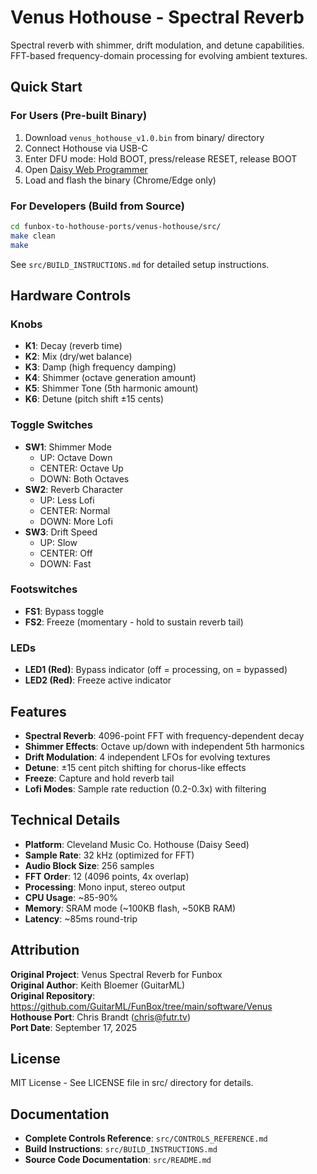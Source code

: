 # Venus Hothouse - Spectral Reverb

Spectral reverb with shimmer, drift modulation, and detune capabilities. FFT-based frequency-domain processing for evolving ambient textures.

## Quick Start

### For Users (Pre-built Binary)
1. Download `venus_hothouse_v1.0.bin` from binary/ directory
2. Connect Hothouse via USB-C
3. Enter DFU mode: Hold BOOT, press/release RESET, release BOOT
4. Open [Daisy Web Programmer](https://electro-smith.github.io/Programmer/)
5. Load and flash the binary (Chrome/Edge only)

### For Developers (Build from Source)
```bash
cd funbox-to-hothouse-ports/venus-hothouse/src/
make clean
make
```

See `src/BUILD_INSTRUCTIONS.md` for detailed setup instructions.

## Hardware Controls

### Knobs
- **K1**: Decay (reverb time)
- **K2**: Mix (dry/wet balance)
- **K3**: Damp (high frequency damping)
- **K4**: Shimmer (octave generation amount)
- **K5**: Shimmer Tone (5th harmonic amount)
- **K6**: Detune (pitch shift ±15 cents)

### Toggle Switches
- **SW1**: Shimmer Mode
  - UP: Octave Down
  - CENTER: Octave Up
  - DOWN: Both Octaves
- **SW2**: Reverb Character
  - UP: Less Lofi
  - CENTER: Normal
  - DOWN: More Lofi
- **SW3**: Drift Speed
  - UP: Slow
  - CENTER: Off
  - DOWN: Fast

### Footswitches
- **FS1**: Bypass toggle
- **FS2**: Freeze (momentary - hold to sustain reverb tail)

### LEDs
- **LED1 (Red)**: Bypass indicator (off = processing, on = bypassed)
- **LED2 (Red)**: Freeze active indicator

## Features
- **Spectral Reverb**: 4096-point FFT with frequency-dependent decay
- **Shimmer Effects**: Octave up/down with independent 5th harmonics
- **Drift Modulation**: 4 independent LFOs for evolving textures
- **Detune**: ±15 cent pitch shifting for chorus-like effects
- **Freeze**: Capture and hold reverb tail
- **Lofi Modes**: Sample rate reduction (0.2-0.3x) with filtering

## Technical Details
- **Platform**: Cleveland Music Co. Hothouse (Daisy Seed)
- **Sample Rate**: 32 kHz (optimized for FFT)
- **Audio Block Size**: 256 samples
- **FFT Order**: 12 (4096 points, 4x overlap)
- **Processing**: Mono input, stereo output
- **CPU Usage**: ~85-90%
- **Memory**: SRAM mode (~100KB flash, ~50KB RAM)
- **Latency**: ~85ms round-trip

## Attribution
**Original Project**: Venus Spectral Reverb for Funbox  
**Original Author**: Keith Bloemer (GuitarML)  
**Original Repository**: https://github.com/GuitarML/FunBox/tree/main/software/Venus  
**Hothouse Port**: Chris Brandt (chris@futr.tv)  
**Port Date**: September 17, 2025

## License
MIT License - See LICENSE file in src/ directory for details.

## Documentation
- **Complete Controls Reference**: `src/CONTROLS_REFERENCE.md`
- **Build Instructions**: `src/BUILD_INSTRUCTIONS.md`
- **Source Code Documentation**: `src/README.md`
